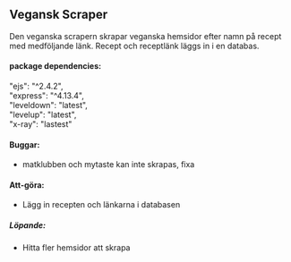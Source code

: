 ## Vegansk Scraper

Den veganska scrapern skrapar veganska hemsidor efter namn på recept med medföljande länk.
Recept och receptlänk läggs in i en databas.

#### package dependencies:
  "ejs": "^2.4.2",  
  "express": "^4.13.4",  
  "leveldown": "latest",  
  "levelup": "latest",  
  "x-ray":  "lastest"

#### Buggar:
- matklubben och mytaste kan inte skrapas, fixa

#### Att-göra:
- Lägg in recepten och länkarna i databasen

##### Löpande:
- Hitta fler hemsidor att skrapa

